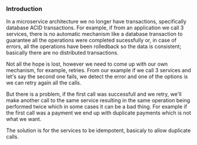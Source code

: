 ### Introduction
In a microservice architecture we no longer have transactions, specifically database ACID transactions. For example, if from an application we call 3 services, there is no automatic mechanism like a database transaction to guarantee all the operations were completed sucessfully or, in case of errors, all the operations have been rolledback so the data is consistent; basically there are no distributed transactions.

Not all the hope is lost, however we need to come up with our own mechanism, for example, retries. From our example if we call 3 services and let's say the second one fails, we detect the error and one of the options is we can retry again all the calls. 

But there is a problem, if the first call was successfull and we retry, we'll make another call to the same service resulting in the same operation being performed twice which in some cases it can be a bad thing. For example if the first call was a payment we end up with duplicate payments which is not what we want.

The solution is for the services to be idempotent, basicaly to allow duplicate calls.
